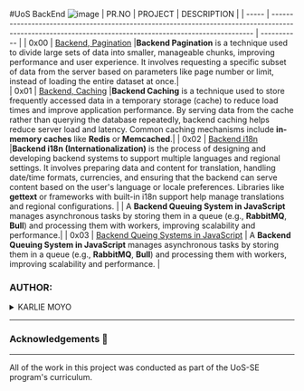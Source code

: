 #UoS BackEnd
![image](https://github.com/user-attachments/assets/7fa86e49-4e45-4998-94ba-27d8c2c31046)
| PR.NO | PROJECT                                                                                                                                                 | DESCRIPTION |
| ----- | ------------------------------------------------------------------------------------------------------------------------------------------------------- | ----------- |
| 0x00  | [Backend, Pagination](./0x00-pagination/)                                                                                                               |**Backend Pagination** is a technique used to divide large sets of data into smaller, manageable chunks, improving performance and user experience. It involves requesting a specific subset of data from the server based on parameters like page number or limit, instead of loading the entire dataset at once.|            
| 0x01  | [Backend, Caching](./0x01-caching/)                                                                                                                     |**Backend Caching** is a technique used to store frequently accessed data in a temporary storage (cache) to reduce load times and improve application performance. By serving data from the cache rather than querying the database repeatedly, backend caching helps reduce server load and latency. Common caching mechanisms include **in-memory caches** like **Redis** or **Memcached**.|
| 0x02  | [Backend i18n](./0x02-i18n/)                                                                                                                            |**Backend i18n (Internationalization)** is the process of designing and developing backend systems to support multiple languages and regional settings. It involves preparing data and content for translation, handling date/time formats, currencies, and ensuring that the backend can serve content based on the user's language or locale preferences. Libraries like **gettext** or frameworks with built-in i18n support help manage translations and regional configurations. |                                                                                                                                                                 | A **Backend Queuing System in JavaScript** manages asynchronous tasks by storing them in a queue (e.g., **RabbitMQ**, **Bull**) and processing them with workers, improving scalability and performance.|
| 0x03  | [Backend Queing Systems in JavaScript](./0x03-queuing_system_in_js/)                                                                                    | A **Backend Queuing System in JavaScript** manages asynchronous tasks by storing them in a queue (e.g., **RabbitMQ**, **Bull**) and processing them with workers, improving scalability and performance. |

### AUTHOR:
<details>
    <summary>KARLIE MOYO</summary>
    <ul>
        <li>
            <a href="https://github.com/karlie-moyo">Github</a>
        </li>
        <li>
            <a href="https://twitter.com/karlieemoyo">Twitter</a>
        </li>
        <li>
            <a href="https://karlieemoyo@gmail.com">e-mail</a>
        </li>
    </ul>
</details>

---

### Acknowledgements  :pray:
___
All of the work in this project was conducted as part of the UoS-SE program's curriculum.
